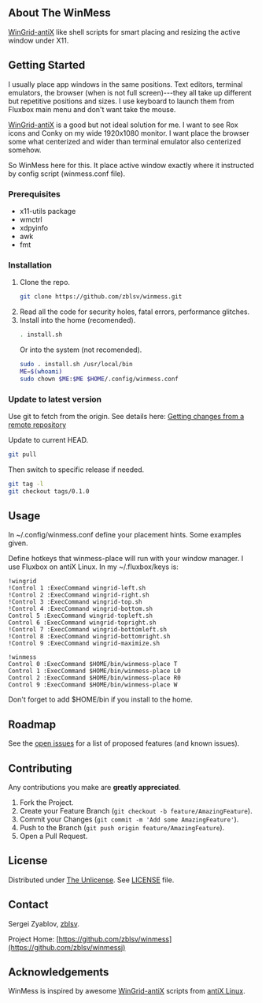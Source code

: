 ## About The WinMess

[WinGrid-antiX][wingrid] like shell scripts for smart placing and resizing the active window under X11.




## Getting Started

I usually place app windows in the same positions. 
Text editors, terminal emulators, the browser (when is not full screen)---they all take up different but repetitive positions and sizes.
I use keyboard to launch them from Fluxbox main menu and don't want take the mouse.

[WinGrid-antiX][wingrid] is a good but not ideal solution for me. 
I want to see Rox icons and Conky on my wide 1920x1080 monitor.
I want place the browser some what centerized and wider than terminal emulator also centerized somehow.

So WinMess here for this.
It place active window exactly where it instructed by config script (winmess.conf file).

### Prerequisites

* x11-utils package
* wmctrl
* xdpyinfo
* awk
* fmt

### Installation

1. Clone the repo.
   ```sh
   git clone https://github.com/zblsv/winmess.git
   ```
2. Read all the code for security holes, fatal errors, performance glitches.
3. Install into the home (recomended).
   ```sh
   . install.sh
   ```
   Or into the system (not recomended).
   ```sh
   sudo . install.sh /usr/local/bin
   ME=$(whoami)
   sudo chown $ME:$ME $HOME/.config/winmess.conf
   ```

### Update to latest version

Use git to fetch from the origin.
See details here: [Getting changes from a remote repository](https://docs.github.com/en/get-started/using-git/getting-changes-from-a-remote-repository)

Update to current HEAD.
```sh
git pull
```
Then switch to specific release if needed.
```sh
git tag -l
git checkout tags/0.1.0
```


## Usage

In ~/.config/winmess.conf define your placement hints.  Some examples given.

Define hotkeys that winmess-place will run with your window manager.  I use Fluxbox on antiX Linux.
In my ~/.fluxbox/keys is:
```
!wingrid
!Control 1 :ExecCommand wingrid-left.sh
!Control 2 :ExecCommand wingrid-right.sh
!Control 3 :ExecCommand wingrid-top.sh
!Control 4 :ExecCommand wingrid-bottom.sh
Control 5 :ExecCommand wingrid-topleft.sh
Control 6 :ExecCommand wingrid-topright.sh
!Control 7 :ExecCommand wingrid-bottomleft.sh
!Control 8 :ExecCommand wingrid-bottomright.sh
!Control 9 :ExecCommand wingrid-maximize.sh

!winmess
Control 0 :ExecCommand $HOME/bin/winmess-place T
Control 1 :ExecCommand $HOME/bin/winmess-place L0
Control 2 :ExecCommand $HOME/bin/winmess-place R0
Control 9 :ExecCommand $HOME/bin/winmess-place W
```
Don't forget to add $HOME/bin if you install to the home.


## Roadmap

See the [open issues](https://github.com/zblsv/winmess/issues) for a list of proposed features (and known issues).



## Contributing

Any contributions you make are **greatly appreciated**.

1. Fork the Project.
2. Create your Feature Branch (`git checkout -b feature/AmazingFeature`).
3. Commit your Changes (`git commit -m 'Add some AmazingFeature'`).
4. Push to the Branch (`git push origin feature/AmazingFeature`).
5. Open a Pull Request.



## License

Distributed under [The Unlicense][unlicense]. See [LICENSE][license] file.



## Contact

Sergei Zyablov, [zblsv](https://github.com/zblsv).

Project Home: [https://github.com/zblsv/winmess](https://github.com/zblsv/winmessj)



## Acknowledgements

WinMess is inspired by awesome [WinGrid-antiX][wingrid] scripts from [antiX Linux][antix].


[issues]: https://github.com/zblsv/winmess/issues
[unlicense]: https://choosealicense.com/licenses/unlicense/
[license]: https://github.com/zblsv/winmess/blob/main/LICENSE
[wingrid]: https://github.com/antiX-Linux/wingrid-antix
[antix]: https://antixlinux.com/about/
